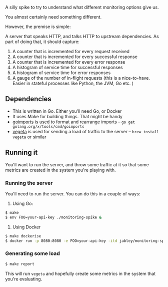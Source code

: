 A silly spike to try to understand what different monitoring options give us.

You almost certainly need something different.

However, the premise is simple:

A server that speaks HTTP, and talks HTTP to upstream dependencies. As part of
doing that, it should capture:

1. A counter that is incremented for every request received
1. A counter that is incremented for every successful response
1. A counter that is incremented for every error response
1. A histogram of service time for successful responses
1. A histogram of service time for error responses
1. A gauge of the number of in-flight requests (this is a nice-to-have. Easier
   in stateful processes like Python, the JVM, Go etc. )

## Dependencies

- This is written in Go. Either you'll need Go, or Docker
- It uses Make for building things. That might be handy
- [goimports](https://godoc.org/golang.org/x/tools/cmd/goimports) is used to format and rearrange imports – `go get golang.org/x/tools/cmd/goimports`
- [vegeta](https://github.com/tsenart/vegeta) is used for sending a load of traffic to the server – `brew install vegeta` or similar

## Running it

You'll want to run the server, and throw some traffic at it so that some metrics
are created in the system you're playing with.

### Running the server

You'll need to run the server. You can do this in a couple of ways:

1. Using Go:
```sh
$ make
$ env FOO=your-api-key ./monitoring-spike &
```

1. Using Docker
```sh
$ make dockerise
$ docker run -p 8080:8080 -e FOO=your-api-key -itd jabley/monitoring-spike
```

### Generating some load

```sh
$ make report
```

This will run `vegeta` and hopefully create some metrics in the system that
you're evaluating.
